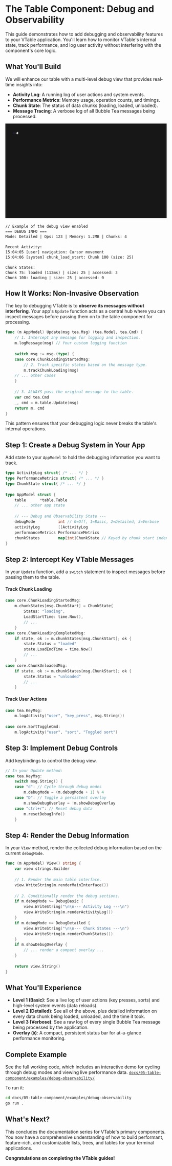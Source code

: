 # The Table Component: Debug and Observability

This guide demonstrates how to add debugging and observability features to your VTable application. You'll learn how to monitor VTable's internal state, track performance, and log user activity without interfering with the component's core logic.

## What You'll Build

We will enhance our table with a multi-level debug view that provides real-time insights into:
-   **Activity Log**: A running log of user actions and system events.
-   **Performance Metrics**: Memory usage, operation counts, and timings.
-   **Chunk State**: The status of data chunks (loading, loaded, unloaded).
-   **Message Tracing**: A verbose log of all Bubble Tea messages being processed.

![VTable Debug and Observability Demo](examples/debug-observability/debug-observability.gif)

```text
// Example of the debug view enabled
=== DEBUG INFO ===
Mode: Detailed | Ops: 123 | Memory: 1.2MB | Chunks: 4

Recent Activity:
15:04:05 [user] navigation: Cursor movement
15:04:06 [system] chunk_load_start: Chunk 100 (size: 25)

Chunk States:
Chunk 75: loaded (112ms) | size: 25 | accessed: 3
Chunk 100: loading | size: 25 | accessed: 0
```

## How It Works: Non-Invasive Observation

The key to debugging VTable is to **observe its messages without interfering**. Your app's `Update` function acts as a central hub where you can inspect messages before passing them on to the table component for processing.

```go
func (m AppModel) Update(msg tea.Msg) (tea.Model, tea.Cmd) {
    // 1. Intercept any message for logging and inspection.
    m.logMessage(msg) // Your custom logging function

    switch msg := msg.(type) {
    case core.ChunkLoadingStartedMsg:
        // 2. Track specific states based on the message type.
        m.trackChunkLoading(msg)
    // ... other cases
    }

    // 3. ALWAYS pass the original message to the table.
    var cmd tea.Cmd
    _, cmd = m.table.Update(msg)
    return m, cmd
}
```
This pattern ensures that your debugging logic never breaks the table's internal operations.

## Step 1: Create a Debug System in Your App

Add state to your `AppModel` to hold the debugging information you want to track.

```go
type ActivityLog struct{ /* ... */ }
type PerformanceMetrics struct{ /* ... */ }
type ChunkState struct{ /* ... */ }

type AppModel struct {
	table      *table.Table
	// ... other app state

	// --- Debug and Observability State ---
	debugMode          int // 0=Off, 1=Basic, 2=Detailed, 3=Verbose
	activityLog        []ActivityLog
	performanceMetrics PerformanceMetrics
	chunkStates        map[int]ChunkState // Keyed by chunk start index
}
```

## Step 2: Intercept Key VTable Messages

In your `Update` function, add a `switch` statement to inspect messages before passing them to the table.

#### Track Chunk Loading
```go
case core.ChunkLoadingStartedMsg:
    m.chunkStates[msg.ChunkStart] = ChunkState{
        Status: "loading",
        LoadStartTime: time.Now(),
        // ...
    }
case core.ChunkLoadingCompletedMsg:
    if state, ok := m.chunkStates[msg.ChunkStart]; ok {
        state.Status = "loaded"
        state.LoadEndTime = time.Now()
        // ...
    }
case core.ChunkUnloadedMsg:
    if state, ok := m.chunkStates[msg.ChunkStart]; ok {
        state.Status = "unloaded"
        // ...
    }
```

#### Track User Actions
```go
case tea.KeyMsg:
    m.logActivity("user", "key_press", msg.String())

case core.SortToggleCmd:
    m.logActivity("user", "sort", "Toggled sort")
```

## Step 3: Implement Debug Controls

Add keybindings to control the debug view.

```go
// In your Update method:
case tea.KeyMsg:
    switch msg.String() {
    case "d": // Cycle through debug modes
        m.debugMode = (m.debugMode + 1) % 4
    case "D": // Toggle a persistent overlay
        m.showDebugOverlay = !m.showDebugOverlay
    case "ctrl+r": // Reset debug data
        m.resetDebugInfo()
    }
```

## Step 4: Render the Debug Information

In your `View` method, render the collected debug information based on the current `debugMode`.

```go
func (m AppModel) View() string {
	var view strings.Builder

	// 1. Render the main table interface.
	view.WriteString(m.renderMainInterface())

	// 2. Conditionally render the debug sections.
	if m.debugMode >= DebugBasic {
		view.WriteString("\n\n--- Activity Log ---\n")
		view.WriteString(m.renderActivityLog())
	}
	if m.debugMode >= DebugDetailed {
		view.WriteString("\n\n--- Chunk States ---\n")
		view.WriteString(m.renderChunkStates())
	}
	if m.showDebugOverlay {
		// ... render a compact overlay ...
	}

	return view.String()
}
```

## What You'll Experience

-   **Level 1 (Basic)**: See a live log of user actions (key presses, sorts) and high-level system events (data reloads).
-   **Level 2 (Detailed)**: See all of the above, plus detailed information on every data chunk being loaded, unloaded, and the time it took.
-   **Level 3 (Verbose)**: See a raw log of every single Bubble Tea message being processed by the application.
-   **Overlay (`D`)**: A compact, persistent status bar for at-a-glance performance monitoring.

## Complete Example

See the full working code, which includes an interactive demo for cycling through debug modes and viewing live performance data.
[`docs/05-table-component/examples/debug-observability/`](examples/debug-observability/)

To run it:
```bash
cd docs/05-table-component/examples/debug-observability
go run .
```

## What's Next?

This concludes the documentation series for VTable's primary components. You now have a comprehensive understanding of how to build performant, feature-rich, and customizable lists, trees, and tables for your terminal applications.

**Congratulations on completing the VTable guides!** 